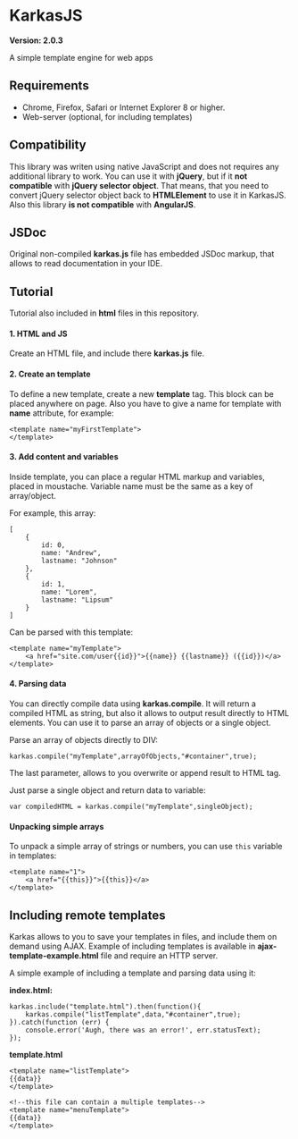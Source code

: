 # KarkasJS

**Version: 2.0.3**

A simple template engine for web apps


## Requirements
* Chrome, Firefox, Safari or Internet Explorer 8 or higher.
* Web-server (optional, for including templates)

## Compatibility
This library was writen using native JavaScript and does not requires any additional library to work.
You can use it with **jQuery**, but if it **not compatible** with **jQuery selector object**. That means, that you need to convert jQuery selector object back to **HTMLElement** to use it in KarkasJS.
Also this library **is not compatible** with **AngularJS**.

## JSDoc
Original non-compiled **karkas.js** file has embedded JSDoc markup, that allows to read documentation in your IDE.

## Tutorial

Tutorial also included in **html** files in this repository.


#### 1. HTML and JS

Create an HTML file, and include there **karkas.js** file.


#### 2. Create an template

To define a new template, create a new **template** tag. This block can be placed anywhere on page.
Also you have to give a name for template with **name** attribute, for example:

```
<template name="myFirstTemplate">
</template>
```

#### 3. Add content and variables

Inside template, you can place a regular HTML markup and variables, placed in moustache. Variable name must be the same as a key of array/object.

For example, this array:
```
[
	{
		id: 0,
		name: "Andrew",
		lastname: "Johnson"
	},
	{
		id: 1,
		name: "Lorem",
		lastname: "Lipsum"
	}
] 

```

Can be parsed with this template:

```
<template name="myTemplate">
	<a href="site.com/user{{id}}">{{name}} {{lastname}} ({{id}})</a>
</template>
```

#### 4. Parsing data

You can directly compile data using **karkas.compile**.
It will return a compiled HTML as string, but also it allows to output result directly to HTML elements.
You can use it to parse an array of objects or a single object.

Parse an array of objects directly to DIV:

```
karkas.compile("myTemplate",arrayOfObjects,"#container",true);
```
The last parameter, allows to you overwrite or append result to HTML tag.


Just parse a single object and return data to variable:

```
var compiledHTML = karkas.compile("myTemplate",singleObject);
```

#### Unpacking simple arrays
To unpack a simple array of strings or numbers, you can use `this` variable in templates:

```
<template name="1">
	<a href="{{this}}">{{this}}</a>
</template>
```


## Including remote templates
Karkas allows to you to save your templates in files, and include them on demand using AJAX.
Example of including templates is available in **ajax-template-example.html** file and require an HTTP server.

A simple example of including a template and parsing data using it:

**index.html:**
```
karkas.include("template.html").then(function(){
    karkas.compile("listTemplate",data,"#container",true);
}).catch(function (err) {
    console.error('Augh, there was an error!', err.statusText);
});
```
**template.html**
```
<template name="listTemplate">
{{data}}
</template>

<!--this file can contain a multiple templates-->
<template name="menuTemplate">
{{data}}
</template>

```
